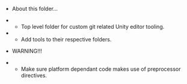 * About this folder...
*   - Top level folder for custom git related Unity editor tooling.
*   - Add tools to their respective folders.

* WARNING!!!
*   - Make sure platform dependant code makes use of preprocessor directives.